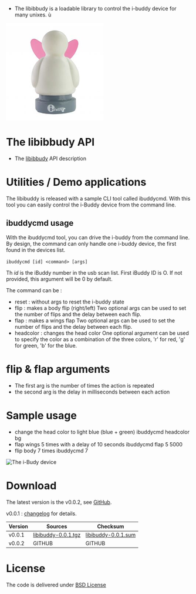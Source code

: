 * The libibbudy is a loadable library to control the i-buddy device for many unixes. ù

![The i-Budy device](img/ibuddy.jpg)

# The libibbudy API
* The [libibbudy]({ROOT}/projects/dev/libibbudy/api.html) API description

# Utilities / Demo applications

The libibuddy is released with a sample CLI tool called ibuddycmd. With this tool you can easily control the i-Buddy device from the command line.

## ibuddycmd usage

With the ibuddycmd tool, you can drive the i-buddy from the command line. By design, the command can only handle one i-buddy device, the first found in the devices list.

`ibuddycmd [id] <command> [args]`

Th *id* is the iBuddy number in the usb scan list. First iBuddy ID is O. If not provided,
this argument will be 0 by default.

The command can be :

* reset : without args to reset the i-buddy state
* flip : makes a body flip (right/left) 
Two optional args can be used to set the number of flips and the delay between each flip.
* flap : makes a wings flap
Two optional args can be used to set the number of flips and the delay between each flip.
* headcolor : changes the head color
One optional argument can be used to specify the color as a combination of the three colors, 'r' for red, 'g' for green, 'b' for the blue.

# flip & flap arguments

* The first arg is the number of times the action is repeated
* the second arg is the delay in milliseconds between each action

# Sample usage

* change the head color to light blue (blue + green)
ibuddycmd headcolor bg
* flap wings 5 times with a delay of 10 seconds
ibuddycmd flap 5 5000
* flip body 7 times
ibuddycmd 7

![The i-Budy device](img/ibuddy.gif)

# Download

The latest version is the v0.0.2, see [GitHub](https://github.com/rosorio/libibuddy).

v0.0.1 : [changelog](http://files.bebik.net/libibuddy/changelog.txt) for details.

| Version | Sources | Checksum |
|---------|---------|----------|
| v0.0.1  | [libibuddy-0.0.1.tgz](http://files.bebik.net/libibuddy/libibuddy-0.0.1.tgz) | [libibuddy-0.0.1.sum](http://files.bebik.net/libibuddy/libibuddy-0.0.1.sum) |
| v0.0.2  | GITHUB | GITHUB |


# License

The code is delivered under [BSD License](https://en.wikipedia.org/wiki/BSD_licenses)

